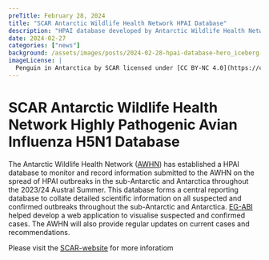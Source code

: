 ```yaml
---
preTitle: February 28, 2024
title: "SCAR Antarctic Wildlife Health Network HPAI Database"
description: "HPAI database developed by Antarctic Wildlife Health Network (AWHN) "
date: 2024-02-27
categories: ["news"]
background: /assets/images/posts/2024-02-28-hpai-database-hero_iceberg-pingu.png
imageLicense: |
  Penguin in Antarctica by SCAR licensed under [CC BY-NC 4.0](https://creativecommons.org/licenses/by-nc/4.0/)
---
```



# SCAR Antarctic Wildlife Health Network Highly Pathogenic Avian Influenza H5N1 Database

The Antarctic Wildlife Health Network ([AWHN](https://scar.org/science/life/awhn)) has established a HPAI database to monitor and record information submitted to the AWHN on the spread of HPAI outbreaks in the sub-Antarctic and Antarctica throughout the 2023/24 Austral Summer. 
This database forms a central reporting database to collate detailed scientific information on all suspected and confirmed outbreaks throughout the sub-Antarctic and Antarctica. 
[EG-ABI](https://scar.org/science/life/egabi) helped develop a web application to visualise suspected and confirmed cases.
The AWHN will also provide regular updates on current cases and recommendations. 

Please visit the [SCAR-website](https://scar.org/library-data/avian-flu) for more inforatiom
